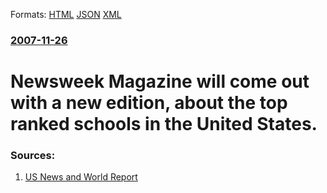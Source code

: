 
Formats: [HTML](/news/2007/11/26/newsweek-magazine-will-come-out-with-a-new-edition-about-the-top-ranked-schools-in-the-united-states.html)  [JSON](/news/2007/11/26/newsweek-magazine-will-come-out-with-a-new-edition-about-the-top-ranked-schools-in-the-united-states.json)  [XML](/news/2007/11/26/newsweek-magazine-will-come-out-with-a-new-edition-about-the-top-ranked-schools-in-the-united-states.xml)  

### [2007-11-26](/news/2007/11/26/index.md)

##### 
#  Newsweek Magazine will come out with a new edition, about the top ranked schools in the United States. 




### Sources:

1. [US News and World Report](https://www.usnews.com/sections/education/high-schools)
